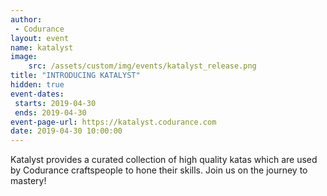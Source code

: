 ```yaml
---
author: 
 - Codurance
layout: event
name: katalyst
image:
    src: /assets/custom/img/events/katalyst_release.png
title: "INTRODUCING KATALYST"
hidden: true
event-dates: 
 starts: 2019-04-30
 ends: 2019-04-30
event-page-url: https://katalyst.codurance.com
date: 2019-04-30 10:00:00
---
```


Katalyst provides a curated collection of high quality katas which are used by Codurance craftspeople to hone their skills. 
Join us on the journey to mastery!